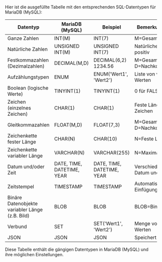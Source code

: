 Hier ist die ausgefüllte Tabelle mit den entsprechenden SQL-Datentypen für MariaDB (MySQL):

| Datentyp | MariaDB (MySQL) | Beispiel | Bemerkung / Einstellungen |
|----|----|----|----| 
| Ganze Zahlen | INT(M) | INT(7) | M=Gesamte Anzahl Stellen |
| Natürliche Zahlen | UNSIGNED INT(M) | UNSIGNED INT(7) | Natürliche Zahlen sind immer positiv |
| Festkommazahlen <br> (Dezimalzahlen) | DECIMAL(M,D) | DECIMAL(6,2) <br> 1234.56 | M=Gesamte Anzahl Stellen <br> D=Nachkommastellen |
| Aufzählungstypen | ENUM | ENUM('Wert1', 'Wert2') | Liste von vordefinierten Werten |
| Boolean (logische Werte) | TINYINT(1) | TINYINT(1) | 0 für FALSE, 1 für TRUE |
| Zeichen (einzelnes Zeichen) | CHAR(1) | CHAR(1) | Feste Länge von einem Zeichen |
| Gleitkommazahlen | FLOAT(M,D) | FLOAT(7,3) | M=Gesamte Anzahl Stellen <br> D=Nachkommastellen |
| Zeichenkette fester Länge | CHAR(N) | CHAR(10) | N=Feste Länge |
| Zeichenkette variabler Länge | VARCHAR(N) | VARCHAR(255) | N=Maximale Länge |
| Datum und/oder Zeit | DATE, TIME, DATETIME, YEAR | DATE, TIME, DATETIME, YEAR | Verschiedene Formate für Datum und/oder Zeit |
| Zeitstempel | TIMESTAMP | TIMESTAMP | Automatische Zeitstempel für Einfügungen/Aktualisierungen |
| Binäre Datenobjekte <br> variabler Länge (z.B. Bild) | BLOB | BLOB | BLOB=Binary Large Object |
| Verbund | SET | SET('Wert1', 'Wert2') | Menge von vordefinierten Werten |
| JSON | JSON | JSON | Speichert JSON-Daten |

Diese Tabelle enthält die gängigen Datentypen in MariaDB (MySQL) und ihre möglichen Einstellungen.
